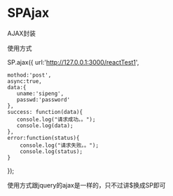 # SPAjax
AJAX封装

使用方式
 

SP.ajax({
	url:'http://127.0.0.1:3000/reactTest1',
	
	mothod:'post',
	async:true,
	data:{
	   uname:'sipeng',
	   passwd:'password'
	},
	success: function(data){
	   console.log("请求成功。。");
	   console.log(data);
	},
	error:function(status){
	    console.log("请求失败。。");
	    console.log(status);
	}
});



 使用方式跟jquery的ajax是一样的，只不过讲$换成SP即可
